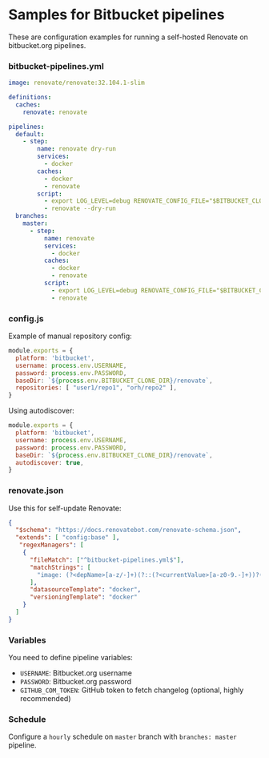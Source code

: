 # Samples for Bitbucket pipelines

These are configuration examples for running a self-hosted Renovate on bitbucket.org pipelines.

### bitbucket-pipelines.yml
```yml
image: renovate/renovate:32.104.1-slim

definitions:
  caches:
    renovate: renovate

pipelines:
  default:
    - step:
        name: renovate dry-run
        services:
          - docker
        caches:
          - docker
          - renovate
        script:
          - export LOG_LEVEL=debug RENOVATE_CONFIG_FILE="$BITBUCKET_CLONE_DIR/config.js"
          - renovate --dry-run
  branches:
    master:
      - step:
          name: renovate
          services:
            - docker
          caches:
            - docker
            - renovate
          script:
            - export LOG_LEVEL=debug RENOVATE_CONFIG_FILE="$BITBUCKET_CLONE_DIR/config.js"
            - renovate
```

### config.js
Example of manual repository config:
```js
module.exports = {
  platform: 'bitbucket',
  username: process.env.USERNAME,
  password: process.env.PASSWORD,
  baseDir: `${process.env.BITBUCKET_CLONE_DIR}/renovate`,
  repositories: [ "user1/repo1", "orh/repo2" ],
}
```

Using autodiscover:
```js
module.exports = {
  platform: 'bitbucket',
  username: process.env.USERNAME,
  password: process.env.PASSWORD,
  baseDir: `${process.env.BITBUCKET_CLONE_DIR}/renovate`,
  autodiscover: true,
}
```

### renovate.json
Use this for self-update Renovate:
```json
{
  "$schema": "https://docs.renovatebot.com/renovate-schema.json",
  "extends": [ "config:base" ],
   "regexManagers": [
    {
      "fileMatch": ["^bitbucket-pipelines.yml$"],
      "matchStrings": [
        "image: (?<depName>[a-z/-]+)(?::(?<currentValue>[a-z0-9.-]+))?(?:@(?<currentDigest>sha256:[a-f0-9]+))?"
      ],
      "datasourceTemplate": "docker",
      "versioningTemplate": "docker"
    }
  ]
}
```

### Variables
You need to define pipeline variables:
- `USERNAME`: Bitbucket.org username
- `PASSWORD`: Bitbucket.org password
- `GITHUB_COM_TOKEN`: GitHub token to fetch changelog (optional, highly recommended)

### Schedule

Configure a `hourly` schedule on `master` branch with `branches: master` pipeline.
